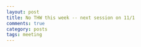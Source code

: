 ```yaml
---
layout: post
title: No THW this week -- next session on 11/1
comments: true
category: posts
tags: meeting
---
```


